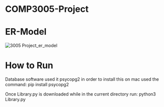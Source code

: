 # COMP3005-Project









# ER-Model
![3005 Project_er_model](https://user-images.githubusercontent.com/92119459/206878197-760b45b4-efc8-486f-ab57-d76470bfdf44.jpeg)


# How to Run

Database software used it psycopg2 in order to install this on mac used the command:
pip install psycopg2

Once Library.py is downloaded while in the current directory run:
python3 Library.py



